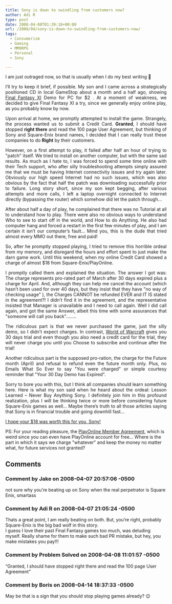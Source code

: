 ```yaml
---
title: Sony is down to swindling from customers now?
author: Adi R
type: post
date: 2008-04-08T01:39:18+00:00
url: /2008/04/sony-is-down-to-swindling-from-customers-now/
tags:
  - Consumerism
  - Gaming
  - MMORPG
  - Personal
  - Sony

---
```

I am just outraged now, so that is usually when I do my best writing 🙂

<p align="justify">
  I&#8217;ll try to keep it brief, if possible. My son and I came across a strategically positioned CD in local GameStop about a month and a half ago, showing <a href="http://www.playonline.com/ff11us/index.shtml" target="_blank">Final Fantasy XI</a> Demo for PC for $2 . At a moment of weakness, we decided to give Final Fantasy XI a try, since we generally enjoy online play, as you probably know by now.
</p>

<p align="justify">
  Upon arrival at home, we promptly attempted to install the game. Strangely, the process wanted us to submit a Credit Card. <strong>Granted</strong>, I should have stopped <strong>right there</strong> and read the 100 page User Agreement, but thinking of Sony and Square-Enix brand names, I decided that I can really trust these companies to do <strong>Right</strong> by their customers.
</p>

<p align="justify">
  However, on a first attempt to play, it failed after half an hour of trying to "patch" itself. We tried to install on another computer, but with the same sad results. As much as I hate to, I was forced to spend some time online with their Tech support, who after silly troubleshooting attempts simply assured me that we must be having Internet connectivity issues and try again later. Obviously our high speed Internet had no such issues, which was also obvious by the fact that half the patch was downloading successfully prior to failure. Long story short, since my son kept begging, after various attempts and more calls, I left a laptop overnight connected to Internet directly (bypassing the router) which somehow did let the patch through&#8230;
</p>

<p align="justify">
  After about half a day of play, he complained that there was no Tutorial at all to understand how to play. There were also no obvious ways to understand Who to see to start off in the world, and How to do Anything. He also had computer hang and forced a restart in the first few minutes of play, and I am certain it isn&#8217;t our computer&#8217;s fault&#8230; Mind you, this is the dude that tried almost every MMO out there, free and paid!
</p>

<p align="justify">
  So, after he promptly stopped playing, I tried to remove this horrible ordeal from my memory, and disregard the hours and effort spent to just make the darn game work. Until this weekend, when my online Credit Card showed a charge of almost $18 from Square-Enix/PlayOnline.
</p>

<p align="justify">
  I promptly called them and explained the situation. The answer I got was: The charge represents pro-rated part of March after 30 days expired plus a charge for April. And, although they can help me cancel the account (which hasn&#8217;t been used for over 40 days, but they insist that they have "no way of checking usage" ), the Charges CANNOT be refunded EVER and IT IS stated in the agreement?! I didn&#8217;t find it in the agreement, and the representative insisted that Manager is unavailable and I need to call again. Well I did call again, and got the same Answer, albeit this time with some assurances that "someone will call you back"&#8230;&#8230;..
</p>

<p align="justify">
  The ridiculous part is that we never purchased the game, just the silly demo, so I didn&#8217;t expect charges. In contrast, <a href="http://www.worldofwarcraft.com/index.xml" target="_blank">World of Warcraft</a> gives you 30 days trial and even though you also need a credit card for the trial, they will never charge you until you Choose to subscribe and continue after the trial!
</p>

<p align="justify">
  Another ridiculous part is the supposed pro-ration, the charge for the Future month (April) and refusal to refund even the future month only. Plus, no Emails What So Ever to say "You were charged" or simple courtesy reminder that "Your 30 Day Demo has Expired".
</p>

<p align="justify">
  Sorry to bore you with this, but I think all companies should learn something here. Here is what my son said when he heard about the ordeal: Lesson Learned &#8211; Never Buy Anything Sony. I definitely join him in this profound realization, plus I will be thinking twice or more before considering future Square-Enix games as well&#8230; Maybe there&#8217;s truth to all those articles saying that Sony is in financial trouble and going downhill fast&#8230;
</p>

<p align="justify">
  <u>I hope your $18 was worth this for you, Sony!</u>
</p></p> 

PS: For your reading pleasure, the <a href="https://secure.playonline.com/supportus/rule_polmember.html" target="_blank">PlayOnline Member Agreement</a>, which is weird since you can even have PlayOnline account for free&#8230; Where is the part in which it says we charge "whatever" and keep the money no matter what, for future services not granted?

## Comments

### Comment by Jake on 2008-04-07 20:57:06 -0500
not sure why you&#8217;re beating up on Sony when the real perpetrator is Square Enix, smartass

### Comment by Adi R on 2008-04-07 21:05:24 -0500
Thats a great point, I am really beating on both. But, you&#8217;re right, probably Square-Enix is the big bad wolf in this story.  
I guess I love their past Final Fantasy games too much, was deluding myself. Really shame for them to make such bad PR mistake, but hey, you make mistakes you pay!!!

### Comment by Problem Solved on 2008-04-08 11:01:57 -0500
&#8220;Granted, I should have stopped right there and read the 100 page User Agreement&#8221;

### Comment by Boris on 2008-04-14 18:37:33 -0500
May be that is a sign that you should stop playing games already? 😉